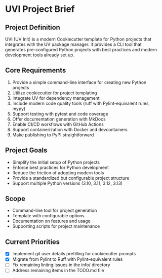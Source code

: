 # UVI Project Brief

## Project Definition

UVI (UV Init) is a modern Cookiecutter template for Python projects that integrates with the UV package manager. It provides a CLI tool that generates pre-configured Python projects with best practices and modern development tools already set up.

## Core Requirements

1. Provide a simple command-line interface for creating new Python projects
2. Utilize cookiecutter for project templating
3. Integrate UV for dependency management
4. Include modern code quality tools (ruff with Pylint-equivalent rules, mypy)
5. Support testing with pytest and code coverage
6. Offer documentation generation with MkDocs
7. Enable CI/CD workflows with GitHub Actions
8. Support containerization with Docker and devcontainers
9. Make publishing to PyPI straightforward

## Project Goals

- Simplify the initial setup of Python projects
- Enforce best practices for Python development
- Reduce the friction of adopting modern tools
- Provide a standardized but configurable project structure
- Support multiple Python versions (3.10, 3.11, 3.12, 3.13)

## Scope

- Command-line tool for project generation
- Template with configurable options
- Documentation on features and usage
- Supporting scripts for project maintenance

## Current Priorities

- [x] Implement git user details prefilling for cookiecutter prompts
- [x] Migrate from Pylint to Ruff with Pylint-equivalent rules
- [ ] Fix remaining linting issues in the info/ directory
- [ ] Address remaining items in the TODO.md file
